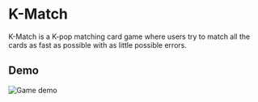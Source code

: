 # K-Match

K-Match is a K-pop matching card game where users try to match all the cards as fast as possible with as little possible errors.

## Demo

![Game demo](img/k-match-screen-recording.gif)

